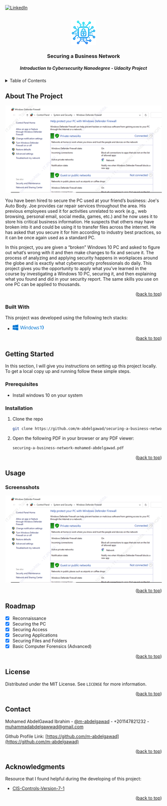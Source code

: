 <!-- PROJECT SHIELDS -->
<!--
*** I'm using markdown "reference style" links for readability.
*** Reference links are enclosed in brackets [ ] instead of parentheses ( ).
*** See the bottom of this document for the declaration of the reference variables
*** for contributors-url, forks-url, etc. This is an optional, concise syntax you may use.
*** https://www.markdownguide.org/basic-syntax/#reference-style-links
-->
[![LinkedIn][linkedin-shield]][linkedin-url]



<!-- PROJECT LOGO -->
<br />
<div align="center">
  <a href="https://github.com/m-abdelgawad">
    <img src="images/logo.png" alt="Logo" width="80" height="80">
  </a>

  <h3 align="center">Securing a Business Network</h3>
  <h5 align="center">Introduction to Cybersecurity Nanodegree - Udacity Project</h5>

</div>



<!-- TABLE OF CONTENTS -->
<details>
  <summary>Table of Contents</summary>
  <ol>
    <li>
      <a href="#about-the-project">About The Project</a>
      <ul>
        <li><a href="#built-with">Built With</a></li>
      </ul>
    </li>
    <li>
      <a href="#getting-started">Getting Started</a>
      <ul>
        <li><a href="#prerequisites">Prerequisites</a></li>
        <li><a href="#installation">Installation</a></li>
      </ul>
    </li>
    <li><a href="#usage">Usage</a></li>
    <li><a href="#roadmap">Roadmap</a></li>
    <li><a href="#license">License</a></li>
    <li><a href="#contact">Contact</a></li>
    <li><a href="#acknowledgments">Acknowledgments</a></li>
  </ol>
</details>



<!-- ABOUT THE PROJECT -->
## About The Project

![product-screenshot]

You have been hired to secure the PC used at your friend’s business: Joe's Auto Body. Joe provides car repair services throughout the area. His previous employees used it for activities unrelated to work (e.g., web browsing, personal email, social media, games, etc.) and he now uses it to store his critical business information. He suspects that others may have broken into it and could be using it to transfer files across the internet. He has asked that you secure it for him according to industry best practices, so it can be once again used as a standard PC.

In this project, you are given a “broken” Windows 10 PC and asked to figure out what’s wrong with it and then make changes to fix and secure it. The process of analyzing and applying security happens in workplaces around the globe and is exactly what cybersecurity professionals do daily. This project gives you the opportunity to apply what you’ve learned in the course by investigating a Windows 10 PC, securing it, and then explaining what you found and did in your security report. The same skills you use on one PC can be applied to thousands.

<p align="right">(<a href="#readme-top">back to top</a>)</p>



### Built With

This project was developed using the following tech stacks:

* ![Windows10]

<p align="right">(<a href="#readme-top">back to top</a>)</p>



<!-- GETTING STARTED -->
## Getting Started

In this section, I will give you instructions on setting up this project locally.
To get a local copy up and running follow these simple steps.

### Prerequisites

* Install windows 10 on your system

### Installation

1. Clone the repo
   ```sh
   git clone https://github.com/m-abdelgawad/securing-a-business-network.git
   ```
2. Open the following PDF in your browser or any PDF viewer:
    ```sh
    securing-a-business-network-mohamed-abdelgawad.pdf
    ```
   

<p align="right">(<a href="#readme-top">back to top</a>)</p>



<!-- USAGE EXAMPLES -->
## Usage

### Screensshots

![example title](images/screenshot.png)

<p align="right">(<a href="#readme-top">back to top</a>)</p>



<!-- ROADMAP -->
## Roadmap

- [x] Reconnaissance
- [x] Securing the PC
- [x] Securing Access
- [x] Securing Applications
- [x] Securing Files and Folders
- [x] Basic Computer Forensics (Advanced)

<p align="right">(<a href="#readme-top">back to top</a>)</p>

<!-- LICENSE -->
## License

Distributed under the MIT License. See `LICENSE` for more information.

<p align="right">(<a href="#readme-top">back to top</a>)</p>



<!-- CONTACT -->
## Contact

Mohamed AbdelGawad Ibrahim - [@m-abdelgawad](https://www.linkedin.com/in/m-abdelgawad/) - +201147821232 - muhammadabdelgawwad@gmail.com

Github Profile Link: [https://github.com/m-abdelgawad](https://github.com/m-abdelgawad)

<p align="right">(<a href="#readme-top">back to top</a>)</p>



<!-- ACKNOWLEDGMENTS -->
## Acknowledgments

Resource that I found helpful during the developing of this project:

* [CIS-Controls-Version-7-1](https://www.cisecurity.org/controls/v7)

<p align="right">(<a href="#readme-top">back to top</a>)</p>



<!-- MARKDOWN LINKS & IMAGES -->
<!-- https://www.markdownguide.org/basic-syntax/#reference-style-links -->
[linkedin-shield]: https://img.shields.io/badge/-LinkedIn-black.svg?style=for-the-badge&logo=linkedin&colorB=555
[linkedin-url]: https://www.linkedin.com/in/m-abdelgawad/
[product-screenshot]: images/screenshot.png
[Python]: images/python-logo.png
[UiPath]: images/uipath-logo.png
[Bash]: images/bash-logo.png
[Django]: images/django-logo.png
[Oracle]: images/oracle-logo.png
[Linux]: images/linux-logo.png
[Windows10]: images/windows-10-logo.png
